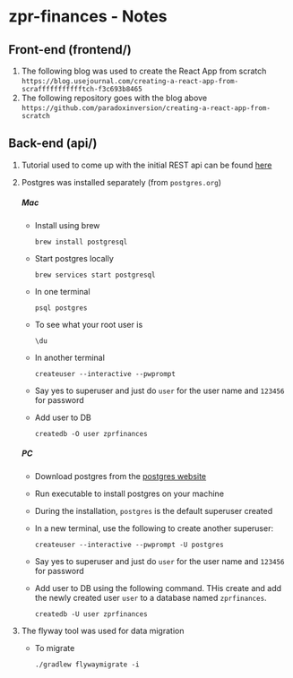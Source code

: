 # zpr-finances - Notes


## Front-end (frontend/)
1. The following blog was used to create the React App from scratch
`https://blog.usejournal.com/creating-a-react-app-from-scraffffffffffftch-f3c693b8465`
2. The following repository goes with the blog above
`https://github.com/paradoxinversion/creating-a-react-app-from-scratch`


## Back-end (api/)

1. Tutorial used to come up with the initial REST api can be found [here](https://codebrains.io/build-a-crud-todolist-api-with-spring-5-and-kotlin/)

2. Postgres was installed separately (from `postgres.org`)

    ##### Mac 
    - Install using brew

      `brew install postgresql`

    - Start postgres locally

      `brew services start postgresql`
    
    - In one terminal
    
      `psql postgres`
    
    - To see what your root user is
        
      `\du`
    
    - In another terminal
    
      `createuser --interactive --pwprompt`
    
    - Say yes to superuser and just do `user` for the user name and `123456` for password
    
    - Add user to DB
    
      `createdb -O user zprfinances`

    ##### PC
    - Download postgres from the [postgres website](https://www.postgresql.org/)
    - Run executable to install postgres on your machine
    - During the installation, `postgres` is the default superuser created
    - In a new terminal, use the following to create another superuser:
    
        `createuser --interactive --pwprompt -U postgres` 
    - Say yes to superuser and just do `user` for the user name and `123456` for password
    - Add user to DB using the following command. THis create and add the newly created user `user` to a database named `zprfinances`.
    
        `createdb -U user zprfinances`
      
3. The flyway tool was used for data migration

   - To migrate 

     `./gradlew flywaymigrate -i`

